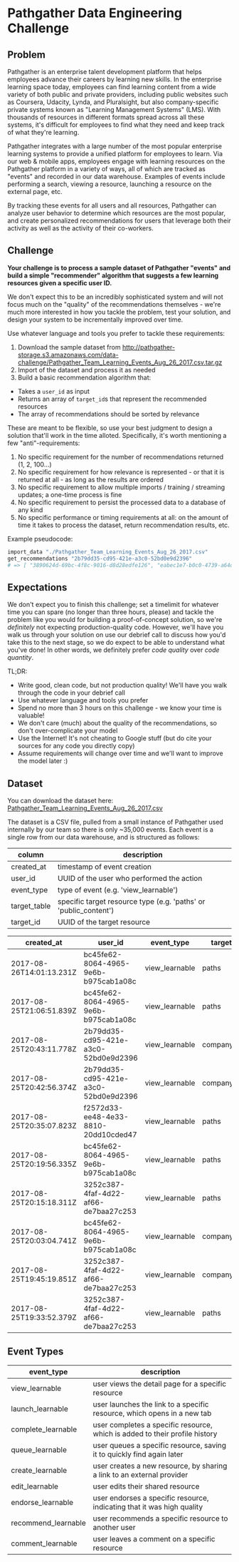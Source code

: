 # Pathgather Data Engineering Challenge

## Problem
Pathgather is an enterprise talent development platform that helps employees advance their careers by learning new skills. In the enterprise learning space today, employees can find learning content from a wide variety of both public and private providers, including public websites such as Coursera, Udacity, Lynda, and Pluralsight, but also company-specific private systems known as "Learning Management Systems" (LMS). With thousands of resources in different formats spread across all these systems, it's difficult for employees to find what they need and keep track of what they're learning.

Pathgather integrates with a large number of the most popular enterprise learning systems to provide a unified platform for employees to learn. Via our web & mobile apps, employees engage with learning resources on the Pathgather platform in a variety of ways, all of which are tracked as "events" and recorded in our data warehouse. Examples of events include performing a search, viewing a resource, launching a resource on the external page, etc.

By tracking these events for all users and all resources, Pathgather can analyze user behavior to determine which resources are the most popular, and create personalized recommendations for users that leverage both their activity as well as the activity of their co-workers.

## Challenge
**Your challenge is to process a sample dataset of Pathgather "events" and build a simple "recommender" algorithm that suggests a few learning resources given a specific user ID.**

We don't expect this to be an incredibly sophisticated system and will not focus much on the "quality" of the recommendations themselves - we're much more interested in how you tackle the problem, test your solution, and design your system to be incrementally improved over time.

Use whatever language and tools you prefer to tackle these requirements:
1. Download the sample dataset from http://pathgather-storage.s3.amazonaws.com/data-challenge/Pathgather_Team_Learning_Events_Aug_26_2017.csv.tar.gz
2. Import of the dataset and process it as needed
3. Build a basic recommendation algorithm that:
*  Takes a `user_id` as input
*  Returns an array of `target_id`s that represent the recommended resources
*  The array of recommendations should be sorted by relevance

These are meant to be flexible, so use your best judgment to design a solution that'll work in the time alloted. Specifically, it's worth mentioning a few "anti"-requirements:
1. No specific requirement for the number of recommendations returned (1, 2, 100...)
2. No specific requirement for how relevance is represented - or that it is returned at all - as long as the results are ordered
3. No specific requirement to allow multiple imports / training / streaming updates; a one-time process is fine
4. No specific requirement to persist the processed data to a database of any kind
5. No specific performance or timing requirements at all: on the amount of time it takes to process the dataset, return recommendation results, etc.

Example pseudocode:
```ruby
import_data "./Pathgather_Team_Learning_Events_Aug_26_2017.csv"
get_recommendations "2b79dd35-cd95-421e-a3c0-52bd0e9d2396"
# => [ "3890624d-69bc-4f8c-9016-d8d28edfe126", "eabec1e7-b0c0-4739-a64d-8c1bb5f82c7b", "c23db441-1be7-4772-8faa-9392741bf95a" ]
```

## Expectations
We don't expect you to finish this challenge; set a timelimit for whatever time you can spare (no longer than three hours, please) and tackle the problem like you would for building a proof-of-concept solution, so we're *definitely* not expecting production-quality code. However, we'll have you walk us through your solution on use our debrief call to discuss how you'd take this to the next stage, so we do expect to be able to understand what you've done! In other words, we definitely prefer *code quality* over *code quantity*.

TL;DR:
* Write good, clean code, but not production quality! We'll have you walk through the code in your debrief call
* Use whatever language and tools you prefer
* Spend no more than 3 hours on this challenge - we know your time is valuable!
* We don't care (much) about the quality of the recommendations, so don't over-complicate your model
* Use the Internet! It's not cheating to Google stuff (but do cite your sources for any code you directly copy)
* Assume requirements will change over time and we'll want to improve the model later :)

## Dataset
You can download the dataset here: [Pathgather_Team_Learning_Events_Aug_26_2017.csv](http://pathgather-storage.s3.amazonaws.com/data-challenge/Pathgather_Team_Learning_Events_Aug_26_2017.csv.tar.gz)

The dataset is a CSV file, pulled from a small instance of Pathgather used internally by our team so
there is only ~35,000 events. Each event is a single row from our data warehouse, and is structured
as follows:

column|description
-|-
created_at|timestamp of event creation
user_id|UUID of the user who performed the action
event_type|type of event (e.g. 'view_learnable')
target_table|specific target resource type (e.g. 'paths' or 'public_content')
target_id|UUID of the target resource

created_at|user_id|event_type|target_table|target_id
-|-|-|-|-
2017-08-26T14:01:13.231Z|bc45fe62-8064-4965-9e6b-b975cab1a08c|view_learnable|paths|31ae894c-f13a-48eb-ad33-cdd7f539b555
2017-08-25T21:06:51.839Z|bc45fe62-8064-4965-9e6b-b975cab1a08c|view_learnable|paths|31ae894c-f13a-48eb-ad33-cdd7f539b555
2017-08-25T20:43:11.778Z|2b79dd35-cd95-421e-a3c0-52bd0e9d2396|view_learnable|company_content|3bb3f861-7c49-4d1f-a430-3b0bb1463b1f
2017-08-25T20:42:56.374Z|2b79dd35-cd95-421e-a3c0-52bd0e9d2396|view_learnable|company_content|3bb3f861-7c49-4d1f-a430-3b0bb1463b1f
2017-08-25T20:35:07.823Z|f2572d33-ee48-4e33-8810-20dd10cded47|view_learnable|paths|ecb40d70-4c4b-4c2c-913a-432daa85d372
2017-08-25T20:19:56.335Z|bc45fe62-8064-4965-9e6b-b975cab1a08c|view_learnable|paths|f3c8ad2f-20fc-4198-ba30-824db8d6bb2d
2017-08-25T20:15:18.311Z|3252c387-4faf-4d22-af66-de7baa27c253|view_learnable|paths|f130b78e-a302-43fb-9560-b36d33dae9de
2017-08-25T20:03:04.741Z|bc45fe62-8064-4965-9e6b-b975cab1a08c|view_learnable|company_content|4b32e642-02c2-4021-85eb-df2e9bb32954
2017-08-25T19:45:19.851Z|3252c387-4faf-4d22-af66-de7baa27c253|view_learnable|company_content|2b311e7f-6e0c-4f7a-ab70-72a5a54392aa
2017-08-25T19:33:52.379Z|3252c387-4faf-4d22-af66-de7baa27c253|view_learnable|paths|c64e8fad-3b19-41a5-b1f5-43d50ce28368

## Event Types
event_type | description
-|-
view_learnable | user views the detail page for a specific resource
launch_learnable | user launches the link to a specific resource, which opens in a new tab
complete_learnable | user completes a specific resource, which is added to their profile history
queue_learnable | user queues a specific resource, saving it to quickly find again later
create_learnable | user creates a new resource, by sharing a link to an external provider
edit_learnable | user edits their shared resource
endorse_learnable | user endorses a specific resource, indicating that it was high quality
recommend_learnable | user recommends a specific resource to another user
comment_learnable | user leaves a comment on a specific resource
